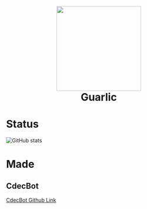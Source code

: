 <h1 align="center">
  <img src="https://cdn.discordapp.com/attachments/844066513081335831/975742837037604894/NEW_.png" height=230><br>
  Guarlic
</h1>

# Status
![GitHub stats](https://github-readme-stats.vercel.app/api?username=Guarlic&show_icons=true&theme=merko&count_private=true)

# Made
## CdecBot
[CdecBot Github Link](https://github.com/Guarlic/Kumyul)

<!--
**Guarlic/Guarlic** is a ✨ _special_ ✨ repository because its `README.md` (this file) appears on your GitHub profile.

Here are some ideas to get you started:

- 🔭 I’m currently working on ...
- 🌱 I’m currently learning ...
- 👯 I’m looking to collaborate on ...
- 🤔 I’m looking for help with ...
- 💬 Ask me about ...
- 📫 How to reach me: ...
- 😄 Pronouns: ...
- ⚡ Fun fact: ...
-->
